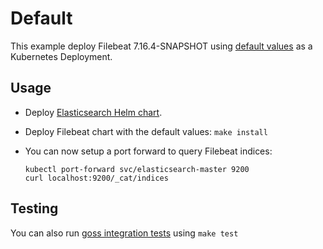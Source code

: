 # Default

This example deploy Filebeat 7.16.4-SNAPSHOT using [default values][] as a Kubernetes Deployment.


## Usage

* Deploy [Elasticsearch Helm chart][].

* Deploy Filebeat chart with the default values: `make install`

* You can now setup a port forward to query Filebeat indices:

  ```
  kubectl port-forward svc/elasticsearch-master 9200
  curl localhost:9200/_cat/indices
  ```


## Testing

You can also run [goss integration tests][] using `make test`


[elasticsearch helm chart]: https://github.com/elastic/helm-charts/tree/master/elasticsearch/examples/default/
[goss integration tests]: https://github.com/elastic/helm-charts/tree/master/filebeat/examples/deployment/test/goss.yaml
[default values]: https://github.com/elastic/helm-charts/tree/master/filebeat/values.yaml
